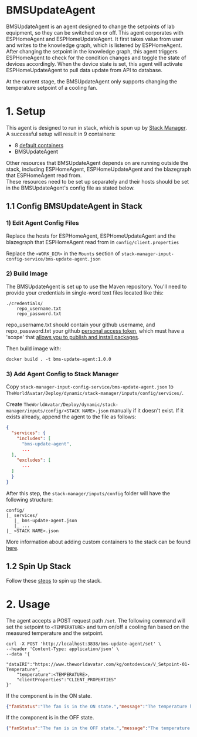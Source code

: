 # BMSUpdateAgent
BMSUpdateAgent is an agent designed to change the setpoints of lab equipment, so they can be switched on or off. 
This agent corporates with ESPHomeAgent and ESPHomeUpdateAgent.
It first takes value from user and writes to the knowledge graph, which is listened by ESPHomeAgent. After changing the setpoint in the knowledge graph, this agent triggers ESPHomeAgent to check for the condition changes and toggle the state of devices accordingly. 
When the device state is set, this agent will activate ESPHomeUpdateAgent to pull data update from API to database.

At the current stage, the BMSUpdateAgent only supports changing the temperature setpoint of a cooling fan. 

# 1. Setup
This agent is designed to run in stack, which is spun up by [Stack Manager](https://github.com/cambridge-cares/TheWorldAvatar/tree/main/Deploy/stacks/dynamic/stack-manager).
A successful setup will result in 9 containers:
- 8 [default containers](https://github.com/cambridge-cares/TheWorldAvatar/tree/main/Deploy/stacks/dynamic/stack-manager#spinning-up-a-stack)
- BMSUpdateAgent

Other resources that BMSUpdateAgent depends on are running outside the stack, including ESPHomeAgent, ESPHomeUpdateAgent and the blazegraph that ESPHomeAgent read from.  
These resources need to be set up separately and their hosts should be set in the BMSUpdateAgent's config file as stated below. 

## 1.1 Config BMSUpdateAgent in Stack
### 1) Edit Agent Config Files
Replace the hosts for ESPHomeAgent, ESPHomeUpdateAgent and the blazegraph that ESPHomeAgent read from in `config/client.properties`

Replace the `<WORK_DIR>` in the `Mounts` section of `stack-manager-input-config-service/bms-update-agent.json`

### 2) Build Image
The BMSUpdateAgent is set up to use the Maven repository. You'll need to provide your credentials in single-word text files located like this:
```
./credentials/
    repo_username.txt
    repo_password.txt
```
repo_username.txt should contain your github username, and repo_password.txt your github [personal access token](https://docs.github.com/en/github/authenticating-to-github/creating-a-personal-access-token),
which must have a 'scope' that [allows you to publish and install packages](https://docs.github.com/en/packages/working-with-a-github-packages-registry/working-with-the-apache-maven-registry#authenticating-to-github-packages).

Then build image with:
```
docker build . -t bms-update-agent:1.0.0
```

### 3) Add Agent Config to Stack Manager
Copy `stack-manager-input-config-service/bms-update-agent.json` to `TheWorldAvatar/Deploy/dynamic/stack-manager/inputs/config/services/`.

Create `TheWorldAvatar/Deploy/dynamic/stack-manager/inputs/config/<STACK NAME>.json` manually if it doesn't exist. If it exists already, append the agent to the file as follows:
```json
{
  "services": {
    "includes": [
      "bms-update-agent",
      ...
  ],
    "excludes": [
      ...
  ]
  }
}
```

After this step, the `stack-manager/inputs/config` folder will have the following structure:
```
config/
|_ services/
   |_ bms-update-agent.json
   |_ ...
|_ <STACK NAME>.json
```
More information about adding custom containers to the stack can be found [here](https://github.com/cambridge-cares/TheWorldAvatar/tree/main/Deploy/stacks/dynamic/stack-manager#adding-custom-containers).

## 1.2 Spin Up Stack
Follow these [steps](https://github.com/cambridge-cares/TheWorldAvatar/tree/main/Deploy/stacks/dynamic/stack-manager#spinning-up-a-stack) to spin up the stack.

# 2. Usage
The agent accepts a POST request path `/set`. The following command will set the setpoint to `<TEMPERATURE>` and turn on/off a cooling fan based on the measured temperature and the setpoint.
```
curl -X POST 'http://localhost:3838/bms-update-agent/set' \
--header 'Content-Type: application/json' \
--data '{
    "dataIRI":"https://www.theworldavatar.com/kg/ontodevice/V_Setpoint-01-Temperature",
    "temperature":<TEMPERATURE>,
    "clientProperties":"CLIENT_PROPERTIES"
}'
```
If the component is in the ON state.
```json
{"fanStatus":"The fan is in the ON state.","message":"The temperature has been set to <TEMPERATURE>"}
```

If the component is in the OFF state.
```json
{"fanStatus":"The fan is in the OFF state.","message":"The temperature has been set to <TEMPERATURE>"}
```